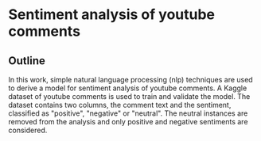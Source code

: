 # **Sentiment analysis of youtube comments**

## **Outline**

In this work, simple natural language processing (nlp) techniques are used to derive a model for sentiment analysis of youtube comments. A Kaggle dataset of youtube comments is used to train and validate the model. The dataset contains two columns, the comment text and the sentiment, classified as "positive", "negative" or "neutral". The neutral instances are removed from the analysis and only positive and negative sentiments are considered.